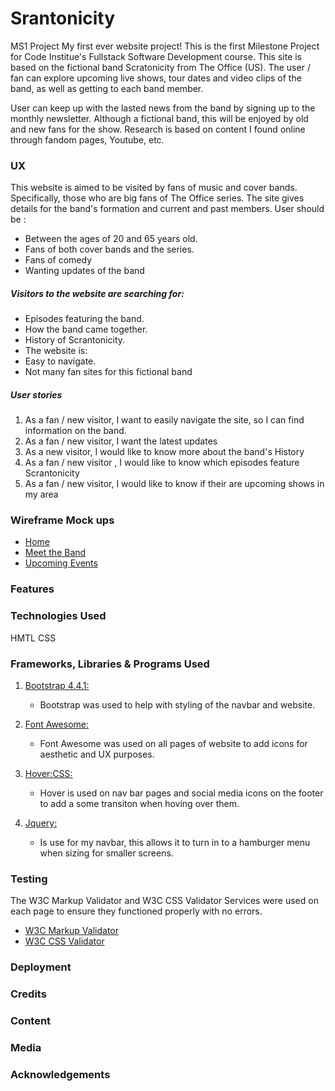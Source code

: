 # Srantonicity
MS1 Project
My first ever website project!
This is the first Milestone Project for Code Institue's Fullstack Software Development course.
This site is based on the fictional band Scratonicity from The Office (US). The user / fan can explore upcoming live shows, tour dates and video clips of the band, as well as getting to each band member.

User can keep up with the lasted news from the band by signing up to the monthly newsletter.
Although a fictional band, this will be enjoyed by old and new fans for the show.
Research is based on content I found online through fandom pages, Youtube, etc.
### UX
This website is aimed to be visited by fans of music and cover bands. Specifically, those who are big fans of The Office series. The site gives details for the band's formation and current and past members.
User should be :
*  Between the ages of 20 and 65 years old.
*  Fans of both cover bands and the series.
*  Fans of comedy
*  Wanting updates of the band

##### Visitors to the website are searching for:
* Episodes featuring the band.
* How the band came together.
* History of Scrantonicity.
* The website is:
 * Easy to navigate.
 * Not many fan sites for this fictional band
 
##### User stories
1. As a fan / new visitor, I want to easily navigate the site, so I can find information on the band.
2. As a fan / new visitor, I want the latest updates
3. As a new visitor, I would like to know more about the band's History
4. As a fan / new visitor , I would like to know which episodes feature Scrantonicity
5. As a fan / new visitor, I would like to know if their are upcoming shows in my area
 
### Wireframe Mock ups
* [Home](https://github.com/SlicedAvocado7/Scrantonicity/blob/master/wireframes/home.png)
* [Meet the Band](https://github.com/SlicedAvocado7/Scrantonicity/blob/master/wireframes/meettheband.png)
* [Upcoming Events](https://github.com/SlicedAvocado7/Scrantonicity/blob/master/wireframes/upcomingevents.png)
 
### Features
 
### Technologies Used
HMTL
CSS
 
### Frameworks, Libraries & Programs Used
 
1. [Bootstrap 4.4.1:](https://getbootstrap.com/docs/4.4/getting-started/introduction/)
   - Bootstrap was used to help with styling of the navbar and website.
 
2. [Font Awesome:](https://fontawesome.com/)
   - Font Awesome was used on all pages of website to add icons for aesthetic and UX purposes.

3. [Hover:CSS:](https://ianlunn.github.io/Hover/)
   -  Hover is used on nav bar pages and social media icons on the footer to add a some transiton when hoving over them. 

4. [Jquery:](https://jquery.com/jquery-3.3.1.js)
   -  Is use for my navbar, this allows it to turn in to a hamburger menu when sizing for smaller screens.

### Testing

The W3C Markup Validator and W3C CSS Validator Services were used on each page to ensure they functioned properly with no errors.

-   [W3C Markup Validator](https://jigsaw.w3.org/css-validator/#validate_by_input) 
-   [W3C CSS Validator](https://jigsaw.w3.org/css-validator/#validate_by_input) 
 
### Deployment
 
### Credits
 
### Content
 
### Media
 
### Acknowledgements
